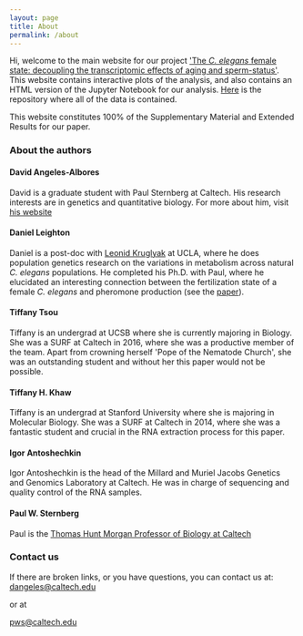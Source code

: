 ```yaml
---
layout: page
title: About
permalink: /about
---
```

Hi, welcome to the main website for our project
['The *C. elegans* female state:
decoupling the transcriptomic effects of aging and
sperm-status'](http://www.g3journal.org/content/7/9/2969).
This website contains interactive plots of the analysis, and also contains an
HTML version of the Jupyter Notebook for our analysis.
[Here](https://github.com/WormLabCaltech/Angeles_And_Leighton_2016) is the
repository where all of the data is contained.

This website constitutes 100% of the Supplementary Material and Extended Results
for our paper.

### About the authors

#### David Angeles-Albores
David is a graduate student with Paul Sternberg at Caltech. His research
interests are in genetics and quantitative biology. For more about
him, visit [his website](https://dangeles.github.io)

#### Daniel Leighton
Daniel is a post-doc with
[Leonid Kruglyak](https://labs.genetics.ucla.edu/kruglyak/home)
at UCLA, where he does population genetics research on the variations in
metabolism across natural *C. elegans* populations. He completed his Ph.D. with
Paul, where he elucidated an interesting connection between the fertilization
state of a female *C. elegans* and pheromone production (see the
[paper](http://www.pnas.org/content/111/50/17905.long)).

#### Tiffany Tsou
Tiffany is an undergrad at UCSB where she is currently majoring in Biology. She
was a SURF at Caltech in 2016, where she was a productive member of the team.
Apart from crowning herself 'Pope of the Nematode Church', she was an
outstanding student and without her this paper would not be possible.

#### Tiffany H. Khaw
Tiffany is an undergrad at Stanford University where she is majoring in
Molecular Biology. She was a SURF at Caltech in 2014, where she was a fantastic
student and crucial in the RNA extraction process for this paper.

#### Igor Antoshechkin
Igor Antoshechkin is the head of the Millard and Muriel Jacobs Genetics and
Genomics Laboratory at Caltech. He was in charge of sequencing and quality
control of the RNA samples.

#### Paul W. Sternberg
Paul is the
[Thomas Hunt Morgan Professor of Biology at Caltech](https://wormlabcaltech.github.io/paul/)

### Contact us
If there are broken links, or you have questions, you can contact us at:
[dangeles@caltech.edu](mailto:dangeles@caltech.edu)

or at

[pws@caltech.edu](mailto:pws@caltech.edu)
